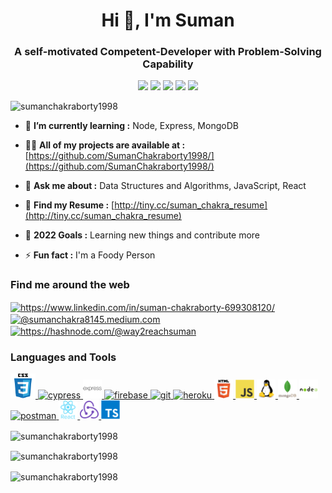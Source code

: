 <h1 align="center">Hi 👋, I'm Suman</h1>
<h3 align="center">A self-motivated Competent-Developer with Problem-Solving Capability</h3>


<p align= "center">

<img src="https://img.shields.io/badge/JS-Javascript-red"/>
<img src="https://img.shields.io/badge/React-React-blue"/>
<img src="https://img.shields.io/badge/Node-node-green"/>
<img src="https://img.shields.io/badge/express-Express-blueviolet"/>
<img src="https://img.shields.io/badge/Mongodb-mongodb-brightgreen"/>
</p>



<p align="left"> <img src="https://komarev.com/ghpvc/?username=sumanchakraborty1998&label=Profile%20views&color=0e75b6&style=flat" alt="sumanchakraborty1998" /> </p>


- 🌱 **I’m currently learning :** Node, Express, MongoDB

- 👨‍💻 **All of my projects are available at :** [https://github.com/SumanChakraborty1998/](https://github.com/SumanChakraborty1998/)

- 💬 **Ask me about :** Data Structures and Algorithms, JavaScript, React

- 📄 **Find my Resume :** [http://tiny.cc/suman_chakra_resume](http://tiny.cc/suman_chakra_resume)

- 🥅 **2022 Goals :** Learning new things and contribute more

- ⚡ **Fun fact :** I'm a Foody Person


<h3 align="left">Find me around the web</h3>
<p align="left">
<a href="https://www.linkedin.com/in/suman-chakraborty-699308120/" target="blank"><img align="center" src="https://cdn.jsdelivr.net/npm/simple-icons@3.13.0/icons/linkedin.svg" alt="https://www.linkedin.com/in/suman-chakraborty-699308120/" height="30" width="40" /></a>
<a href="https://sumanchakra8145.medium.com/" target="blank"><img align="center" src="https://cdn.jsdelivr.net/npm/simple-icons@3.13.0/icons/medium.svg" alt="@sumanchakra8145.medium.com" height="30" width="40" /></a>
<a href="https://hashnode.com/@way2reachsuman" target="blank"><img align="center" src="https://cdn.jsdelivr.net/npm/simple-icons@3.13.0/icons/hashnode.svg" alt="https://hashnode.com/@way2reachsuman" height="30" width="40" /></a>
</p>


<h3 align="left">Languages and Tools</h3>
<p align="left">
  <a href="https://www.w3schools.com/css/" target="_blank"> <img src="https://raw.githubusercontent.com/devicons/devicon/master/icons/css3/css3-original-wordmark.svg" alt="css3" width="40" height="40"/> </a>
  <a href="https://www.cypress.io" target="_blank"> <img src="https://raw.githubusercontent.com/simple-icons/simple-icons/6e46ec1fc23b60c8fd0d2f2ff46db82e16dbd75f/icons/cypress.svg" alt="cypress" width="30" height="30"/> </a> 
  <span/>
  <a href="https://expressjs.com" target="_blank"> <img src="https://raw.githubusercontent.com/devicons/devicon/master/icons/express/express-original-wordmark.svg" alt="express" width="30" height="30"/> </a> 
  <span/>
  <a href="https://firebase.google.com/" target="_blank"> <img src="https://www.vectorlogo.zone/logos/firebase/firebase-icon.svg" alt="firebase" width="30" height="30"/> </a>
  <span/>
  <a href="https://git-scm.com/" target="_blank"> <img src="https://www.vectorlogo.zone/logos/git-scm/git-scm-icon.svg" alt="git" width="30" height="30"/> </a> 
  <span/>
  <a href="https://heroku.com" target="_blank"> <img src="https://www.vectorlogo.zone/logos/heroku/heroku-icon.svg" alt="heroku" width="30" height="30"/> </a>
  <span/>
  <a href="https://www.w3.org/html/" target="_blank"> <img src="https://raw.githubusercontent.com/devicons/devicon/master/icons/html5/html5-original-wordmark.svg" alt="html5" width="30" height="30"/> </a>
  <span/>
  <a href="https://developer.mozilla.org/en-US/docs/Web/JavaScript" target="_blank"> <img src="https://raw.githubusercontent.com/devicons/devicon/master/icons/javascript/javascript-original.svg" alt="javascript" width="30" height="30"/> </a>
  <span/>
  <a href="https://www.linux.org/" target="_blank"> <img src="https://raw.githubusercontent.com/devicons/devicon/master/icons/linux/linux-original.svg" alt="linux" width="30" height="30"/> </a> 
  <span/>
  <a href="https://www.mongodb.com/" target="_blank"> <img src="https://raw.githubusercontent.com/devicons/devicon/master/icons/mongodb/mongodb-original-wordmark.svg" alt="mongodb" width="30" height="30"/> </a> 
  <span/>
  <a href="https://nodejs.org" target="_blank"> <img src="https://raw.githubusercontent.com/devicons/devicon/master/icons/nodejs/nodejs-original-wordmark.svg" alt="nodejs" width="30" height="30"/> </a>
  <span/>
  <a href="https://postman.com" target="_blank"> <img src="https://www.vectorlogo.zone/logos/getpostman/getpostman-icon.svg" alt="postman" width="30" height="30"/> </a> 
  <span/>
  <a href="https://reactjs.org/" target="_blank"> <img src="https://raw.githubusercontent.com/devicons/devicon/master/icons/react/react-original-wordmark.svg" alt="react" width="30" height="30"/> </a>
  <span/>
  <a href="https://redux.js.org" target="_blank"> <img src="https://raw.githubusercontent.com/devicons/devicon/master/icons/redux/redux-original.svg" alt="redux" width="30" height="30"/> </a> 
  <span/>
  <a href="https://www.typescriptlang.org/" target="_blank"> <img src="https://raw.githubusercontent.com/devicons/devicon/master/icons/typescript/typescript-original.svg" alt="typescript" width="30" height="30"/> </a> 
</p>

<p>
  <img align="center" src="https://github-readme-stats.vercel.app/api/top-langs?username=SumanChakraborty1998&show_icons=true&locale=en&layout=compact" alt="sumanchakraborty1998"/>
</p>

<p><img align="center" src="https://github-readme-stats.vercel.app/api?username=SumanChakraborty1998&show_icons=true&locale=en" alt="sumanchakraborty1998" /></p>

<p><img align="center" src="https://github-readme-streak-stats.herokuapp.com/?user=SumanChakraborty1998&" alt="sumanchakraborty1998" /></p>



<!--### Blogs posts -->
<!-- BLOG-POST-LIST:START -->
<!-- BLOG-POST-LIST:END -->
